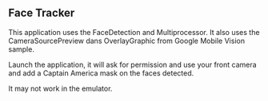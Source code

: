 ## Face Tracker

This application uses the FaceDetection and Multiprocessor.
It also uses the CameraSourcePreview dans OverlayGraphic from Google Mobile Vision sample.

Launch the application, it will ask for permission and use your front camera and add a Captain America mask on the faces detected.

It may not work in the emulator.
